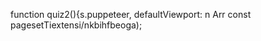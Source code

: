 function quiz2(){s.puppeteer, defaultViewport: n
                            Arr
                        const pagesetTiextensi/nkbihfbeoga);

